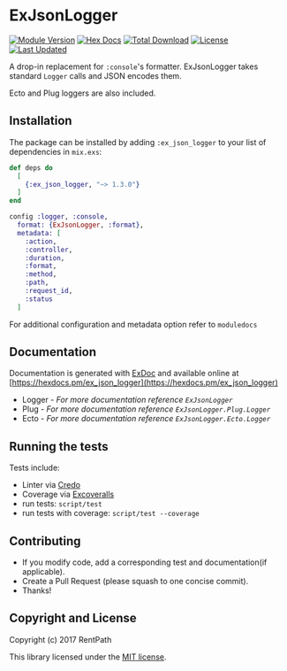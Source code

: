 # ExJsonLogger

[![Module Version](https://img.shields.io/hexpm/v/ex_json_logger.svg)](https://hex.pm/packages/ex_json_logger)
[![Hex Docs](https://img.shields.io/badge/hex-docs-lightgreen.svg)](https://hexdocs.pm/ex_json_logger/)
[![Total Download](https://img.shields.io/hexpm/dt/ex_json_logger.svg)](https://hex.pm/packages/ex_json_logger)
[![License](https://img.shields.io/hexpm/l/ex_json_logger.svg)](https://github.com/rentpath/ex_json_logger/blob/master/LICENSE.md)
[![Last Updated](https://img.shields.io/github/last-commit/rentpath/ex_json_logger.svg)](https://github.com/rentpath/ex_json_logger/commits/master)

A drop-in replacement for `:console`'s formatter. ExJsonLogger takes standard `Logger` calls and JSON encodes them.

Ecto and Plug loggers are also included.

## Installation

The package can be installed by adding `:ex_json_logger` to your list of
dependencies in `mix.exs`:

```elixir
def deps do
  [
    {:ex_json_logger, "~> 1.3.0"}
  ]
end
```

```elixir
config :logger, :console,
  format: {ExJsonLogger, :format},
  metadata: [
    :action,
    :controller,
    :duration,
    :format,
    :method,
    :path,
    :request_id,
    :status
  ]
```

For additional configuration and metadata option refer to `moduledocs`

## Documentation

Documentation is generated with [ExDoc](https://github.com/elixir-lang/ex_doc) and available online at [https://hexdocs.pm/ex_json_logger](https://hexdocs.pm/ex_json_logger)

 * Logger - *For more documentation reference `ExJsonLogger`*
 * Plug - *For more documentation reference `ExJsonLogger.Plug.Logger`*
 * Ecto - *For more documentation reference `ExJsonLogger.Ecto.Logger`*


## Running the tests

Tests include:

- Linter via [Credo](https://hex.pm/packages/credo)
- Coverage via [Excoveralls](https://hex.pm/packages/excoveralls)
- run tests: `script/test`
- run tests with coverage: `script/test --coverage`

## Contributing

-  If you modify code, add a corresponding test and documentation(if applicable).
-  Create a Pull Request (please squash to one concise commit).
-  Thanks!

## Copyright and License

Copyright (c) 2017 RentPath

This library licensed under the [MIT license](./LICENSE.md).

